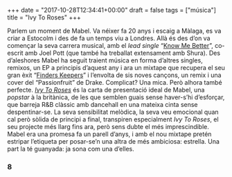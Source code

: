 +++
date = "2017-10-28T12:34:41+00:00"
draft = false
tags = ["música"]
title = "Ivy To Roses"
+++
<!-- more -->

Parlem un moment de Mabel. Va néixer fa 20 anys i escaig a Màlaga, es va criar a Estocolm i des de fa un temps viu a Londres. Allà és des d’on va començar la seva carrera musical, amb el _lead single_ “[Know Me Better](https://www.youtube.com/watch?v=X5b8U3FyfmI)”, co-escrit amb Joel Pott (que també ha treballat extensament amb Shura). Des d’aleshores Mabel ha seguit traient música en forma d’altres singles, remixos, un EP a principis d’aquest any i ara un mixtape que recupera el seu gran èxit “[Finders Keepers](https://www.youtube.com/watch?v=O3TDhPVx1Do)” i l’envolta de sis noves cançons, un remix i una cover del “Passionfruit” de Drake. Complicat? Una mica. Però alhora també perfecte. [_Ivy To Roses_](https://open.spotify.com/album/5VOXi2I97fMXPkFvmeb0eJ) és la carta de presentació ideal de Mabel, una _popstar_ à la britànica, de les que semblen guais sense haver-s’hi d’esforçar, que barreja R&B clàssic amb dancehall en una mateixa cinta sense despentinar-se. La seva sensibilitat melòdica, la seva veu emocional quan cal però sòlida de principi a final, transpiren especialment _Ivy To Roses_, el seu projecte més llarg fins ara, però sens dubte el més imprescindible. Mabel era una promesa fa un parell d’anys, i amb el nou mixtape pretén estripar l’etiqueta per posar-se’n una altra de més ambiciosa: estrella. Una part la té guanyada: ja sona com una d’elles.

### 8